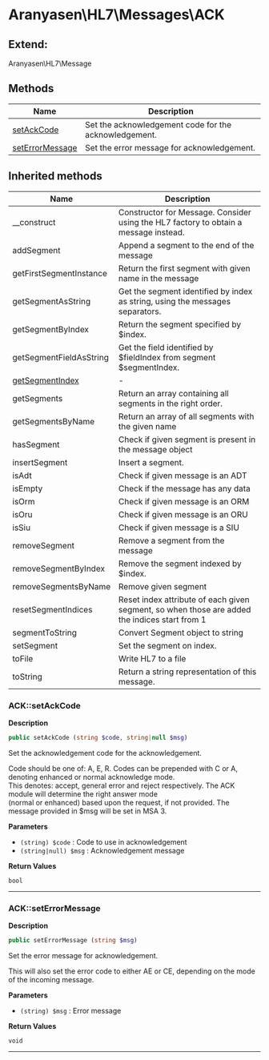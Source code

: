 # Aranyasen\HL7\Messages\ACK  





## Extend:

Aranyasen\HL7\Message

## Methods

| Name | Description |
|------|-------------|
|[setAckCode](#acksetackcode)|Set the acknowledgement code for the acknowledgement.|
|[setErrorMessage](#ackseterrormessage)|Set the error message for acknowledgement.|

## Inherited methods

| Name | Description |
|------|-------------|
|__construct|Constructor for Message. Consider using the HL7 factory to obtain a message instead.|
|addSegment|Append a segment to the end of the message|
|getFirstSegmentInstance|Return the first segment with given name in the message|
|getSegmentAsString|Get the segment identified by index as string, using the messages separators.|
|getSegmentByIndex|Return the segment specified by $index.|
|getSegmentFieldAsString|Get the field identified by $fieldIndex from segment $segmentIndex.|
| [getSegmentIndex](https://secure.php.net/manual/en/aranyasen\hl7\message.getsegmentindex.php) | - |
|getSegments|Return an array containing all segments in the right order.|
|getSegmentsByName|Return an array of all segments with the given name|
|hasSegment|Check if given segment is present in the message object|
|insertSegment|Insert a segment.|
|isAdt|Check if given message is an ADT|
|isEmpty|Check if the message has any data|
|isOrm|Check if given message is an ORM|
|isOru|Check if given message is an ORU|
|isSiu|Check if given message is a SIU|
|removeSegment|Remove a segment from the message|
|removeSegmentByIndex|Remove the segment indexed by $index.|
|removeSegmentsByName|Remove given segment|
|resetSegmentIndices|Reset index attribute of each given segment, so when those are added the indices start from 1|
|segmentToString|Convert Segment object to string|
|setSegment|Set the segment on index.|
|toFile|Write HL7 to a file|
|toString|Return a string representation of this message.|



### ACK::setAckCode  

**Description**

```php
public setAckCode (string $code, string|null $msg)
```

Set the acknowledgement code for the acknowledgement. 

Code should be one of: A, E, R. Codes can be prepended with C or A, denoting enhanced or normal acknowledge mode.  
This denotes: accept, general error and reject respectively. The ACK module will determine the right answer mode  
(normal or enhanced) based upon the request, if not provided. The message provided in $msg will be set in MSA 3. 

**Parameters**

* `(string) $code`
: Code to use in acknowledgement  
* `(string|null) $msg`
: Acknowledgement message  

**Return Values**

`bool`




<hr />


### ACK::setErrorMessage  

**Description**

```php
public setErrorMessage (string $msg)
```

Set the error message for acknowledgement. 

This will also set the error code to either AE or CE, depending on the mode of the incoming message. 

**Parameters**

* `(string) $msg`
: Error message  

**Return Values**

`void`


<hr />

